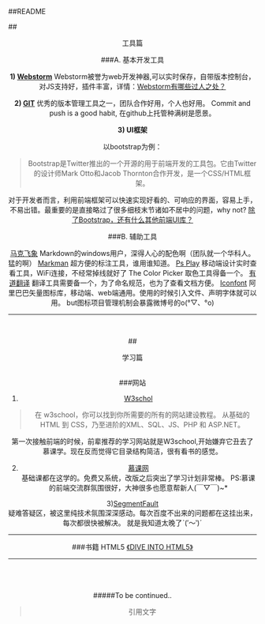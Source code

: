  ##README

##<center>工具篇<center/>


###A. 基本开发工具

**1) [Webstorm][1]**
Webstorm被誉为web开发神器,可以实时保存，自带版本控制台，对JS支持好，插件丰富，详情：[Webstorm有哪些过人之处？][2]


**2) [GIT][3]**
优秀的版本管理工具之一，团队合作好用，个人也好用。
Commit and push is a good habit, 在github上托管种满树是愿景。


**3) UI框架**

以bootstrap为例：
> Bootstrap是Twitter推出的一个开源的用于前端开发的工具包。它由Twitter的设计师Mark Otto和Jacob Thornton合作开发，是一个CSS/HTML框架。

对于开发者而言，利用前端框架可以快速实现好看的、可响应的界面，容易上手，不易出错。最重要的是直接略过了很多细枝末节诸如不居中的问题，why not?
[除了Bootstrap，还有什么其他前端UI库？][4]


###B. 辅助工具

[马克飞象][12]       Markdown的windows用户，深得人心的配色啊（团队就一个华科人。猛的啊）
[Markman][9]       超方便的标注工具，谁用谁知道。
[Ps Play][10]        移动端设计实时查看工具，WiFi连接，不经常掉线就好了
The Color Picker   取色工具得备一个。
[有道翻译][11]      翻译工具需要备一个，为了命名规范，也为了查看文档方便。
[Iconfont][7]     阿里巴巴矢量图标库，移动端、web端通用。使用的时候引入文件、声明字体就可以用。
but图标项目管理机制会暴露微博号的o(°▽、°o)
<br/>

----------
<br/>


##<center>学习篇<center/>
<br/>


###网站
1) [W3schol][8] 
> 在 w3school，你可以找到你所需要的所有的网站建设教程。
从基础的 HTML 到 CSS，乃至进阶的XML、SQL、JS、PHP 和 ASP.NET。

第一次接触前端的时候，前辈推荐的学习网站就是W3school,开始嫌弃它丑去了慕课学。现在反而觉得它目录结构简洁，很有看书的感觉。

2) [慕课网][5]  
基础课都在这学的。免费又系统，改版之后突出了学习计划非常棒。
PS:慕课的前端交流群氛围很好，大神很多也愿意帮新人(￣▽￣)~* 

3)[SegmentFault][6]  
疑难答疑区，被这里纯技术氛围深深感动。每次百度不出来的问题都在这挂出来，每次都很快被解决。
就是我知道太晚了ˋ(′～‵)ˊ 





----------
###书籍
HTML5 [《DIVE INTO HTML5》][13]

----------


<br/>
<br/>
<br/>
#####To be continued..

<br/>


> 引用文字


  [1]: http://www.jetbrains.com/webstorm/
  [2]: http://www.zhihu.com/question/20936155
  [3]: http://git-scm.com/download/
  [4]: http://segmentfault.com/q/1010000000209273
  [5]: http://www.imooc.com
  [6]: http://segmentfault.com
  [7]: http://www.iconfont.cn
  [8]: http://www.w3school.com.cn/index.html
  [9]: http://www.getmarkman.com
  [10]: http://isux.tencent.com/app/psplay
  [11]: http://dict.youdao.com
  [12]: http://www.maxiang.info
  [13]: http://diveintohtml5.info

